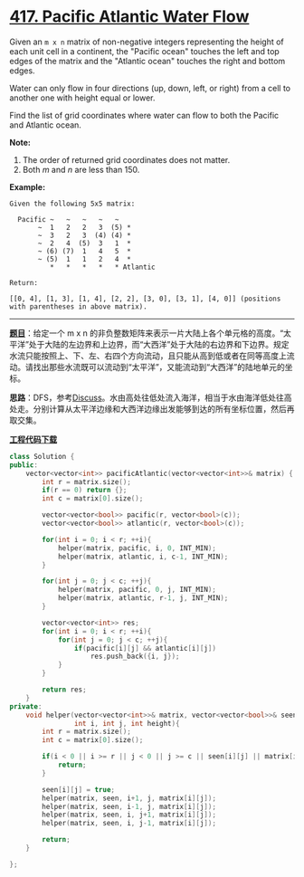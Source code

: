 # [417. Pacific Atlantic Water Flow](https://leetcode.com/problems/pacific-atlantic-water-flow/)

Given an `m x n` matrix of non-negative integers representing the height of each unit cell in a continent, the "Pacific ocean" touches the left and top edges of the matrix and the "Atlantic ocean" touches the right and bottom edges.

Water can only flow in four directions (up, down, left, or right) from a cell to another one with height equal or lower.

Find the list of grid coordinates where water can flow to both the Pacific and Atlantic ocean.

**Note:**

1. The order of returned grid coordinates does not matter.
2. Both *m* and *n* are less than 150.

**Example:**

```
Given the following 5x5 matrix:

  Pacific ~   ~   ~   ~   ~
       ~  1   2   2   3  (5) *
       ~  3   2   3  (4) (4) *
       ~  2   4  (5)  3   1  *
       ~ (6) (7)  1   4   5  *
       ~ (5)  1   1   2   4  *
          *   *   *   *   * Atlantic

Return:

[[0, 4], [1, 3], [1, 4], [2, 2], [3, 0], [3, 1], [4, 0]] (positions with parentheses in above matrix).
```

-----

**[题目](https://leetcode-cn.com/problems/pacific-atlantic-water-flow/)**：给定一个 m x n 的非负整数矩阵来表示一片大陆上各个单元格的高度。“太平洋”处于大陆的左边界和上边界，而“大西洋”处于大陆的右边界和下边界。规定水流只能按照上、下、左、右四个方向流动，且只能从高到低或者在同等高度上流动。请找出那些水流既可以流动到“太平洋”，又能流动到“大西洋”的陆地单元的坐标。

**思路**：DFS，参考[Discuss](https://leetcode.com/problems/pacific-atlantic-water-flow/discuss/90733/Java-BFS-and-DFS-from-Ocean)。水由高处往低处流入海洋，相当于水由海洋低处往高处走。分别计算从太平洋边缘和大西洋边缘出发能够到达的所有坐标位置，然后再取交集。

[**工程代码下载**](https://github.com/shenkh/leetcode)

```cpp
class Solution {
public:
    vector<vector<int>> pacificAtlantic(vector<vector<int>>& matrix) {
        int r = matrix.size();
        if(r == 0) return {};
        int c = matrix[0].size();

        vector<vector<bool>> pacific(r, vector<bool>(c));
        vector<vector<bool>> atlantic(r, vector<bool>(c));

        for(int i = 0; i < r; ++i){
            helper(matrix, pacific, i, 0, INT_MIN);
            helper(matrix, atlantic, i, c-1, INT_MIN);
        }

        for(int j = 0; j < c; ++j){
            helper(matrix, pacific, 0, j, INT_MIN);
            helper(matrix, atlantic, r-1, j, INT_MIN);
        }

        vector<vector<int>> res;
        for(int i = 0; i < r; ++i){
            for(int j = 0; j < c; ++j){
                if(pacific[i][j] && atlantic[i][j])
                    res.push_back({i, j});
            }
        }

        return res;
    }
private:
    void helper(vector<vector<int>>& matrix, vector<vector<bool>>& seen,
                int i, int j, int height){
        int r = matrix.size();
        int c = matrix[0].size();

        if(i < 0 || i >= r || j < 0 || j >= c || seen[i][j] || matrix[i][j] < height){
            return;
        }

        seen[i][j] = true;
        helper(matrix, seen, i+1, j, matrix[i][j]);
        helper(matrix, seen, i-1, j, matrix[i][j]);
        helper(matrix, seen, i, j+1, matrix[i][j]);
        helper(matrix, seen, i, j-1, matrix[i][j]);

        return;
    }

};
```
